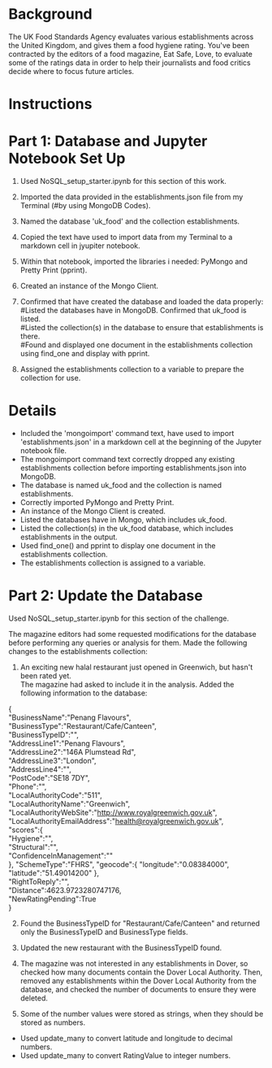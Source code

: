 # Background
The UK Food Standards Agency evaluates various establishments across the United Kingdom, and gives them a food hygiene rating. 
You've been contracted by the editors of a food magazine, Eat Safe, Love, to evaluate some of the ratings data in order to help their journalists and food critics decide where to focus future articles.

# Instructions
# Part 1: Database and Jupyter Notebook Set Up  

1. Used  NoSQL_setup_starter.ipynb for this section of this work.  
2. Imported the data provided in the establishments.json file from my Terminal (#by using MongoDB Codes).  
3. Named the database 'uk_food' and the collection establishments.  
4. Copied the text have used to import data from my Terminal to a markdown cell in jyupiter notebook.  

5. Within that notebook, imported the libraries i needed: PyMongo and Pretty Print (pprint).  
6. Created an instance of the Mongo Client.  

7. Confirmed that have created the database and loaded the data properly:  
#Listed the databases have in MongoDB. Confirmed that uk_food is listed.  
#Listed the collection(s) in the database to ensure that establishments is there.  
#Found and displayed one document in the establishments collection using find_one and display with pprint.

9. Assigned the establishments collection to a variable to prepare the collection for use.

# Details
- Included the 'mongoimport' command text, have used to import 'establishments.json' in a markdown cell at the beginning of the Jupyter notebook file.   
- The mongoimport command text correctly dropped any existing establishments collection before importing establishments.json into MongoDB.  
- The database is named uk_food and the collection is named establishments.  
- Correctly imported PyMongo and Pretty Print.   
- An instance of the Mongo Client is created.   
- Listed the databases have in Mongo, which includes uk_food.    
- Listed the collection(s) in the uk_food database, which includes establishments in the output.    
- Used find_one() and pprint to display one document in the establishments collection.     
- The establishments collection is assigned to a variable.

# Part 2: Update the Database
Used NoSQL_setup_starter.ipynb for this section of the challenge.  

The magazine editors had some requested modifications for the database before performing any queries or analysis for them. 
Made the following changes to the establishments collection:  

1. An exciting new halal restaurant just opened in Greenwich, but hasn't been rated yet.  
The magazine had asked to include it in the analysis. 
Added the following information to the database:    

{    
    "BusinessName":"Penang Flavours",    
    "BusinessType":"Restaurant/Cafe/Canteen",    
    "BusinessTypeID":"",    
    "AddressLine1":"Penang Flavours",    
    "AddressLine2":"146A Plumstead Rd",    
    "AddressLine3":"London",    
    "AddressLine4":"",    
    "PostCode":"SE18 7DY",    
    "Phone":"",    
    "LocalAuthorityCode":"511",    
    "LocalAuthorityName":"Greenwich",    
    "LocalAuthorityWebSite":"http://www.royalgreenwich.gov.uk",    
    "LocalAuthorityEmailAddress":"health@royalgreenwich.gov.uk",    
    "scores":{    
        "Hygiene":"",    
        "Structural":"",    
        "ConfidenceInManagement":""    
    },
    "SchemeType":"FHRS",
    "geocode":{
        "longitude":"0.08384000",
        "latitude":"51.49014200"
    },    
    "RightToReply":"",    
    "Distance":4623.9723280747176,    
    "NewRatingPending":True    
}    

2. Found the BusinessTypeID for "Restaurant/Cafe/Canteen" and returned only the BusinessTypeID and BusinessType fields.  
3. Updated the new restaurant with the BusinessTypeID found.
4. The magazine was not interested in any establishments in Dover, 
so checked how many documents contain the Dover Local Authority. 
Then, removed any establishments within the Dover Local Authority from the database, and checked the number of documents to ensure they were deleted.

5. Some of the number values were stored as strings, when they should be stored as numbers.
- Used update_many to convert latitude and longitude to decimal numbers.
- Used update_many to convert RatingValue to integer numbers.
